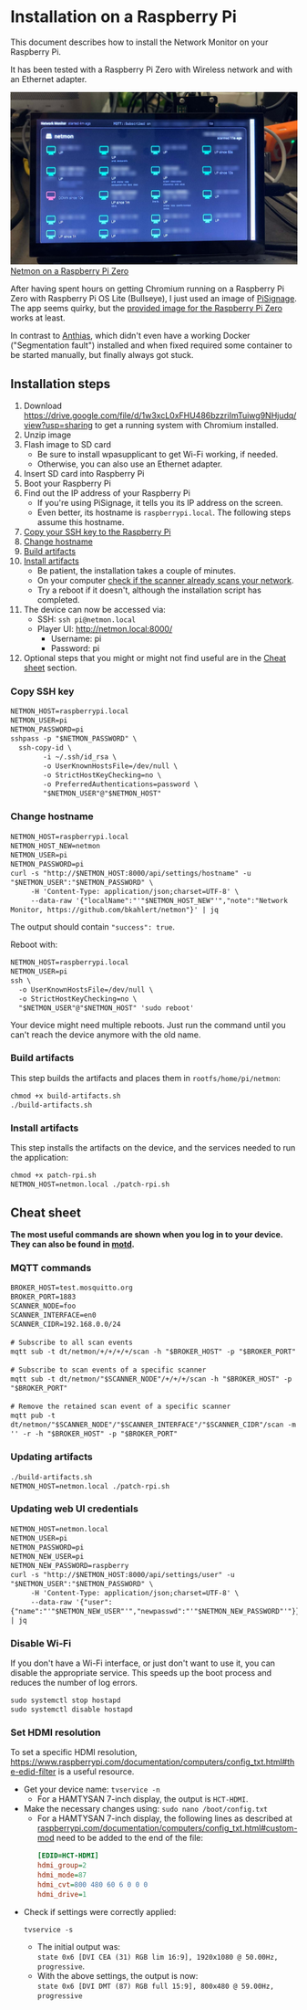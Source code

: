 # Installation on a Raspberry Pi

This document describes how to install the Network Monitor on your Raspberry Pi.

It has been tested with a Raspberry Pi Zero with Wireless network and with an Ethernet adapter.

[![photo of Netmon running on a Raspberry Pi Zero](../docs/netmon-rpi0.jpg)
Netmon on a Raspberry Pi Zero](../docs/netmon-rpi0.jpg)

After having spent hours on getting Chromium running on a Raspberry Pi Zero with Raspberry Pi OS Lite (Bullseye),
I just used an image of [PiSignage](https://pisignage.com/). The app seems quirky,
but the [provided image for the Raspberry Pi Zero](https://drive.google.com/file/d/1w3xcL0xFHU486bzzriImTuiwg9NHjudq/view?usp=sharing) works at least.

In contrast to [Anthias](https://github.com/Screenly/Anthias/blob/master/docs/developer-documentation.md),
which didn't even have a working Docker ("Segmentation fault") installed and when fixed required some container to be started manually,
but finally always got stuck.

## Installation steps

1. Download https://drive.google.com/file/d/1w3xcL0xFHU486bzzriImTuiwg9NHjudq/view?usp=sharing to get a running system with Chromium installed.
2. Unzip image
3. Flash image to SD card
    - Be sure to install wpasupplicant to get Wi-Fi working, if needed.
    - Otherwise, you can also use an Ethernet adapter.
4. Insert SD card into Raspberry Pi
5. Boot your Raspberry Pi
6. Find out the IP address of your Raspberry Pi
    - If you're using PiSignage, it tells you its IP address on the screen.
    - Even better, its hostname is `raspberrypi.local`. The following steps assume this hostname.
7. [Copy your SSH key to the Raspberry Pi](#copy-ssh-key)
8. [Change hostname](#change-hostname)
9. [Build artifacts](#build-artifacts)
10. [Install artifacts](#install-artifacts)
    - Be patient, the installation takes a couple of minutes.
    - On your computer [check if the scanner already scans your network](#mqqt-commands).
    - Try a reboot if it doesn't, although the installation script has completed.
11. The device can now be accessed via:
    - SSH: `ssh pi@netmon.local`
    - Player UI: http://netmon.local:8000/
        - Username: pi
        - Password: pi
12. Optional steps that you might or might not find useful are in the [Cheat sheet](#cheat-sheet) section.

### Copy SSH key

```shell
NETMON_HOST=raspberrypi.local
NETMON_USER=pi
NETMON_PASSWORD=pi
sshpass -p "$NETMON_PASSWORD" \
  ssh-copy-id \
        -i ~/.ssh/id_rsa \
        -o UserKnownHostsFile=/dev/null \
        -o StrictHostKeyChecking=no \
        -o PreferredAuthentications=password \
        "$NETMON_USER"@"$NETMON_HOST"
```

### Change hostname

```shell
NETMON_HOST=raspberrypi.local
NETMON_HOST_NEW=netmon
NETMON_USER=pi
NETMON_PASSWORD=pi
curl -s "http://$NETMON_HOST:8000/api/settings/hostname" -u "$NETMON_USER":"$NETMON_PASSWORD" \
     -H 'Content-Type: application/json;charset=UTF-8' \
     --data-raw '{"localName":"'"$NETMON_HOST_NEW"'","note":"Network Monitor, https://github.com/bkahlert/netmon"}' | jq
```

The output should contain `"success": true`.

Reboot with:

```shell
NETMON_HOST=raspberrypi.local
NETMON_USER=pi
ssh \
  -o UserKnownHostsFile=/dev/null \
  -o StrictHostKeyChecking=no \
  "$NETMON_USER"@"$NETMON_HOST" 'sudo reboot'
```

Your device might need multiple reboots.
Just run the command until you can't reach the device anymore with the old name.

### Build artifacts

This step builds the artifacts and places them in `rootfs/home/pi/netmon`:

```shell
chmod +x build-artifacts.sh
./build-artifacts.sh
```

### Install artifacts

This step installs the artifacts on the device, and
the services needed to run the application:

```shell
chmod +x patch-rpi.sh
NETMON_HOST=netmon.local ./patch-rpi.sh
```

## Cheat sheet

**The most useful commands are shown when you log in to your device. They can also be found in [motd](rootfs/etc/motd).**

### MQTT commands

```shell
BROKER_HOST=test.mosquitto.org
BROKER_PORT=1883
SCANNER_NODE=foo
SCANNER_INTERFACE=en0
SCANNER_CIDR=192.168.0.0/24

# Subscribe to all scan events 
mqtt sub -t dt/netmon/+/+/+/+/scan -h "$BROKER_HOST" -p "$BROKER_PORT"

# Subscribe to scan events of a specific scanner 
mqtt sub -t dt/netmon/"$SCANNER_NODE"/+/+/+/scan -h "$BROKER_HOST" -p "$BROKER_PORT"

# Remove the retained scan event of a specific scanner
mqtt pub -t dt/netmon/"$SCANNER_NODE"/"$SCANNER_INTERFACE"/"$SCANNER_CIDR"/scan -m '' -r -h "$BROKER_HOST" -p "$BROKER_PORT"
```

### Updating artifacts

```shell
./build-artifacts.sh
NETMON_HOST=netmon.local ./patch-rpi.sh
```

### Updating web UI credentials

```shell 
NETMON_HOST=netmon.local
NETMON_USER=pi
NETMON_PASSWORD=pi
NETMON_NEW_USER=pi
NETMON_NEW_PASSWORD=raspberry
curl -s "http://$NETMON_HOST:8000/api/settings/user" -u "$NETMON_USER":"$NETMON_PASSWORD" \
     -H 'Content-Type: application/json;charset=UTF-8' \
     --data-raw '{"user":{"name":"'"$NETMON_NEW_USER"'","newpasswd":"'"$NETMON_NEW_PASSWORD"'"}}' | jq
```

### Disable Wi-Fi

If you don't have a Wi-Fi interface, or just don't want to use it, you can disable the appropriate service.
This speeds up the boot process and reduces the number of log errors.

```shell
sudo systemctl stop hostapd
sudo systemctl disable hostapd
```

### Set HDMI resolution

To set a specific HDMI resolution, https://www.raspberrypi.com/documentation/computers/config_txt.html#the-edid-filter is a useful resource.

- Get your device name: `tvservice -n`
    - For a HAMTYSAN 7-inch display, the output is `HCT-HDMI`.
- Make the necessary changes using: `sudo nano /boot/config.txt`
    - For a HAMTYSAN 7-inch display, the following lines as described
      at [raspberrypi.com/documentation/computers/config_txt.html#custom-mod](https://www.raspberrypi.com/documentation/computers/config_txt.html#custom-mode)
      need to be added to the end of the file:
      ```ini
      [EDID=HCT-HDMI]
      hdmi_group=2
      hdmi_mode=87
      hdmi_cvt=800 480 60 6 0 0 0
      hdmi_drive=1
      ```
- Check if settings were correctly applied:
    ```shell
    tvservice -s
    ```
    - The initial output was:  
      `state 0x6 [DVI CEA (31) RGB lim 16:9], 1920x1080 @ 50.00Hz, progressive`.
    - With the above settings, the output is now:  
      `state 0x6 [DVI DMT (87) RGB full 15:9], 800x480 @ 59.00Hz, progressive`
